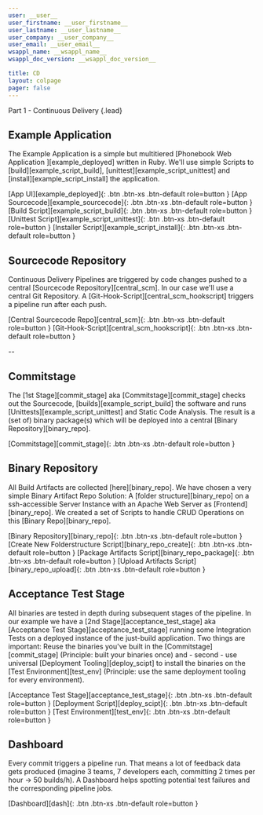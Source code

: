 ```yaml
---
user: __user__
user_firstname: __user_firstname__
user_lastname: __user_lastname__
user_company: __user_company__
user_email: __user_email__
wsappl_name: __wsappl_name__
wsappl_doc_version: __wsappl_doc_version__

title: CD
layout: colpage
pager: false
---
```

Part 1 - Continuous Delivery
{.lead}

<div class="row" markdown="1">
<div class="col-md-6">

<h2>Example Application</h2>

The Example Application is a simple but multitiered [Phonebook Web Application ][example_deployed] written in Ruby. We'll use simple Scripts to [build][example_script_build], [unittest][example_script_unittest] and [install][example_script_install] the application.

[App UI][example_deployed]{: .btn .btn-xs .btn-default role=button }
[App Sourcecode][example_sourcecode]{: .btn .btn-xs .btn-default role=button }
[Build Script][example_script_build]{: .btn .btn-xs .btn-default role=button }
[Unittest Script][example_script_unittest]{: .btn .btn-xs .btn-default role=button }
[Installer Script][example_script_install]{: .btn .btn-xs .btn-default role=button }

</div>
<div class="col-md-6" markdown="1">

<h2>Sourcecode Repository</h2>

Continuous Delivery Pipelines are triggered by code changes pushed to a central [Sourcecode Repository][central_scm]. In our case we'll use a central Git Repository.
A [Git-Hook-Script][central_scm_hookscript] triggers a pipeline run after each push.

[Central Sourcecode Repo][central_scm]{: .btn .btn-xs .btn-default role=button }
[Git-Hook-Script][central_scm_hookscript]{: .btn .btn-xs .btn-default role=button }
</div>
</div>
--
<div class="row">
<div class="col-md-6">

<h2>Commitstage</h2>
The [1st Stage][commit_stage] aka [Commitstage][commit_stage] checks out the Sourcecode, [builds][example_script_build] the software and runs [Unittests][example_script_unittest] and Static Code Analysis. The result is a (set of) binary package(s) which will be deployed into a central [Binary Repository][binary_repo].

[Commitstage][commit_stage]{: .btn .btn-xs .btn-default role=button }

</div>
<div class="col-md-6">

<h2>Binary Repository</h2>
All Build Artifacts are collected [here][binary_repo]. We have chosen a very simple Binary Artifact Repo Solution: A [folder structure][binary_repo] on a ssh-accessible Server Instance with an Apache Web Server as [Frontend][binary_repo]. We created a set of Scripts to handle CRUD Operations on this [Binary Repo][binary_repo].

[Binary Repository][binary_repo]{: .btn .btn-xs .btn-default role=button }
[Create New Folderstructure Script][binary_repo_create]{: .btn .btn-xs .btn-default role=button }
[Package Artifacts Script][binary_repo_package]{: .btn .btn-xs .btn-default role=button }
[Upload Artifacts Script][binary_repo_upload]{: .btn .btn-xs .btn-default role=button }

</div>
</div>

<div class="row" markdown="1">
<div class="col-md-6">
<h2>Acceptance Test Stage</h2>
All binaries are tested in depth during subsequent stages of the pipeline. In our example we have a [2nd Stage][acceptance_test_stage] aka [Acceptance Test Stage][acceptance_test_stage] running some Integration Tests on a deployed instance of the just-build application. Two things are important: Reuse the binaries you've built in the [Commitstage][commit_stage] (Principle: built your binaries once) and - second - use universal [Deployment Tooling][deploy_scipt] to install the binaries on the [Test Environment][test_env] (Principle: use the same deployment tooling for every environment).  

[Acceptance Test Stage][acceptance_test_stage]{: .btn .btn-xs .btn-default role=button }
[Deployment Script][deploy_scipt]{: .btn .btn-xs .btn-default role=button }
[Test Environment][test_env]{: .btn .btn-xs .btn-default role=button }

</div>
<div class="col-md-6" markdown="1">
<h2>Dashboard</h2>
Every commit triggers a pipeline run. That means a lot of feedback data gets produced (imagine 3 teams, 7 developers each, committing 2 times per hour -> 50 builds/h). A Dashboard helps spotting potential test failures and the corresponding pipeline jobs.

[Dashboard][dash]{: .btn .btn-xs .btn-default role=button }

</div>
</div>
